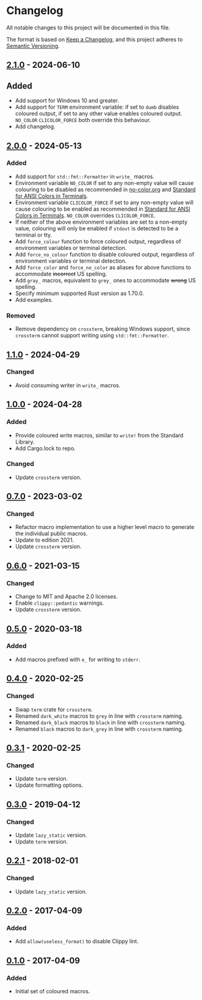 # Changelog

All notable changes to this project will be documented in this file.

The format is based on [Keep a Changelog], and this project adheres to [Semantic Versioning].

[comment]: <> (Added:      new features)
[comment]: <> (Changed:    changes in existing functionality)
[comment]: <> (Deprecated: soon-to-be removed features)
[comment]: <> (Removed:    now removed features)
[comment]: <> (Fixed:      any bug fixes)
[comment]: <> (Security:   in case of vulnerabilities)

## [2.1.0] - 2024-06-10

## Added

- Add support for Windows 10 and greater.
- Add support for `TERM` environment variable: if set to `dumb` disables
  coloured output, if set to any other value enables coloured output. `NO_COLOR`
  `CLICOLOR_FORCE` both override this behaviour.
- Add changelog.

## [2.0.0] - 2024-05-13

### Added

- Add support for `std::fmt::Formatter` in `write_` macros.
- Environment variable `NO_COLOR` if set to any non-empty value will cause
  colouring to be disabled as recommended in [no-color.org] and
  [Standard for ANSI Colors in Terminals].
- Environment variable `CLICOLOR_FORCE` if set to any non-empty value will cause
  colouring to be enabled as recommended in
  [Standard for ANSI Colors in Terminals]. `NO_COLOR` overrides
  `CLICOLOR_FORCE`.
- If neither of the above environment variables are set to a non-empty value,
  colouring will only be enabled if `stdout` is detected to be a terminal or
  tty.
- Add `force_colour` function to force coloured output, regardless of
  environment variables or terminal detection.
- Add `force_no_colour` function to disable coloured output, regardless of
  environment variables or terminal detection.
- Add `force_color` and `force_no_color` as aliases for above functions to
  accommodate ~~incorrect~~ US spelling.
- Add `gray_` macros, equivalent to `grey_` ones to accommodate ~~wrong~~ US
  spelling.
- Specify minimum supported Rust version as 1.70.0.
- Add examples.

### Removed

- Remove dependency on `crossterm`, breaking Windows support, since `crossterm`
  cannot support writing using `std::fmt::Formatter`.

## [1.1.0] - 2024-04-29

### Changed

- Avoid consuming writer in `write_` macros.

## [1.0.0] - 2024-04-28

### Added

- Provide coloured write macros, similar to `write!` from the Standard Library.
- Add Cargo.lock to repo.

### Changed

- Update `crossterm` version.

## [0.7.0] - 2023-03-02

### Changed

- Refactor macro implementation to use a higher level macro to generate the individual public macros.
- Update to edition 2021.
- Update `crossterm` version.

## [0.6.0] - 2021-03-15

### Changed

- Change to MIT and Apache 2.0 licenses.
- Enable `clippy::pedantic` warnings.
- Update `crossterm` version.

## [0.5.0] - 2020-03-18

### Added

- Add macros prefixed with `e_` for writing to `stderr`.

## [0.4.0] - 2020-02-25

### Changed

- Swap `term` crate for `crossterm`.
- Renamed `dark_white` macros to `grey` in line with `crossterm` naming.
- Renamed `dark_black` macros to `black` in line with `crossterm` naming.
- Renamed `black` macros to `dark_grey` in line with `crossterm` naming.

## [0.3.1] - 2020-02-25

### Changed

- Update `term` version.
- Update formatting options.

## [0.3.0] - 2019-04-12

### Changed

- Update `lazy_static` version.
- Update `term` version.

## [0.2.1] - 2018-02-01

### Changed

- Update `lazy_static` version.

## [0.2.0] - 2017-04-09

### Added

- Add `allow(useless_format)` to disable Clippy lint.

## [0.1.0] - 2017-04-09

### Added

- Initial set of coloured macros.

[unreleased]: https://github.com/Fraser999/Colour/compare/v2.0.0...HEAD
[2.1.0]: https://github.com/Fraser999/Colour/compare/v2.0.0...v2.1.0
[2.0.0]: https://github.com/Fraser999/Colour/compare/v1.1.0...v2.0.0
[1.1.0]: https://github.com/Fraser999/Colour/compare/v1.0.0...v1.1.0
[1.0.0]: https://github.com/Fraser999/Colour/compare/v0.7.0...v1.0.0
[0.7.0]: https://github.com/Fraser999/Colour/compare/v0.6.0...v0.7.0
[0.6.0]: https://github.com/Fraser999/Colour/compare/v0.5.0...v0.6.0
[0.5.0]: https://github.com/Fraser999/Colour/compare/v0.4.0...v0.5.0
[0.4.0]: https://github.com/Fraser999/Colour/compare/v0.3.1...v0.4.0
[0.3.1]: https://github.com/Fraser999/Colour/compare/v0.3.0...v0.3.1
[0.3.0]: https://github.com/Fraser999/Colour/compare/v0.2.1...v0.3.0
[0.2.1]: https://github.com/Fraser999/Colour/compare/v0.2.0...v0.2.1
[0.2.0]: https://github.com/Fraser999/Colour/compare/v0.1.0...v0.2.0
[0.1.0]: https://github.com/Fraser999/Colour/releases/tag/v0.1.0

[Keep a Changelog]: https://keepachangelog.com/en/1.1.0
[Semantic Versioning]: https://semver.org/spec/v2.0.0.html
[Standard for ANSI Colors in Terminals]: http://bixense.com/clicolors
[no-color.org]: https://no-color.org
